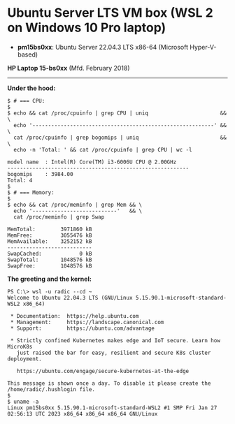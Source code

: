 # Ubuntu Server LTS VM box (WSL 2 on Windows 10 Pro laptop)

* **pm15bs0xx**: Ubuntu Server 22.04.3 LTS x86-64 (Microsoft Hyper-V-based)

**HP Laptop 15-bs0xx** (Mfd. February 2018)

---

**Under the hood:**

```
$ # === CPU:
$
$ echo && cat /proc/cpuinfo | grep CPU | uniq                       && \
  echo '----------------------------------------------------------' && \
  cat /proc/cpuinfo | grep bogomips | uniq                          && \
  echo -n 'Total: ' && cat /proc/cpuinfo | grep CPU | wc -l

model name	: Intel(R) Core(TM) i3-6006U CPU @ 2.00GHz
----------------------------------------------------------
bogomips	: 3984.00
Total: 4
$
$ # === Memory:
$
$ echo && cat /proc/meminfo | grep Mem && \
  echo '---------------------------'   && \
  cat /proc/meminfo | grep Swap

MemTotal:        3971860 kB
MemFree:         3055476 kB
MemAvailable:    3252152 kB
---------------------------
SwapCached:            0 kB
SwapTotal:       1048576 kB
SwapFree:        1048576 kB
```

**The greeting and the kernel:**

```
PS C:\> wsl -u radic --cd ~
Welcome to Ubuntu 22.04.3 LTS (GNU/Linux 5.15.90.1-microsoft-standard-WSL2 x86_64)

 * Documentation:  https://help.ubuntu.com
 * Management:     https://landscape.canonical.com
 * Support:        https://ubuntu.com/advantage

 * Strictly confined Kubernetes makes edge and IoT secure. Learn how MicroK8s
   just raised the bar for easy, resilient and secure K8s cluster deployment.

   https://ubuntu.com/engage/secure-kubernetes-at-the-edge

This message is shown once a day. To disable it please create the
/home/radic/.hushlogin file.
$
$ uname -a
Linux pm15bs0xx 5.15.90.1-microsoft-standard-WSL2 #1 SMP Fri Jan 27 02:56:13 UTC 2023 x86_64 x86_64 x86_64 GNU/Linux
```
